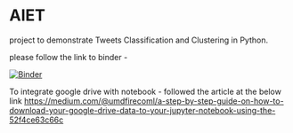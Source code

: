 # AIET

project to demonstrate Tweets Classification and Clustering in Python.

please follow the link to binder - 

[![Binder](https://mybinder.org/badge_logo.svg)](https://mybinder.org/v2/gh/avay/AIET.git/master)

To integrate google drive with notebook - followed the article at the below link 
https://medium.com/@umdfirecoml/a-step-by-step-guide-on-how-to-download-your-google-drive-data-to-your-jupyter-notebook-using-the-52f4ce63c66c
